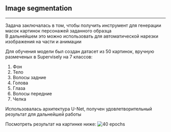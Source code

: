 ## Image segmentation
---

Задача заключалась в том, чтобы получить инструмент для генерации масок картинок персонажей заданного образца  
В дальнейшем это можно использовать для автоматической нарезки изображения на части и анимации  

Для обучения модели был создан датасет из 50 картинок, вручную размеченых в Supervisely на 7 классов:  

1. Фон
2. Тело
3. Волосы задние
4. Голова
5. Глаза
6. Волосы передние
7. Челка

Использовалась архитектура U-Net, получен удовлетворительный результат для дальнейшей работы  

Посмотреть результат на картинке ниже:
![40 epochs](https://github.com/NataliaCH702/Portfolio_DS/assets/168647142/b13db2eb-48b4-432a-be27-eae3f2e31b9a)
